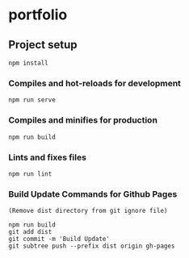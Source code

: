 # portfolio

## Project setup
```
npm install
```

### Compiles and hot-reloads for development
```
npm run serve
```

### Compiles and minifies for production
```
npm run build
```

### Lints and fixes files
```
npm run lint
```

### Build Update Commands for Github Pages
```
(Remove dist directory from git ignore file)

npm run build
git add dist
git commit -m 'Build Update'
git subtree push --prefix dist origin gh-pages
```